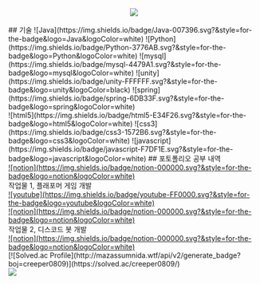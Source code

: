 <div align=center>
	<img src="https://capsule-render.vercel.app/api?type=waving&color=auto&height=200&section=header&text=Yermi%20Github!&fontSize=90" />	
</div>
<div>
<br>
  ## 기술
![Java](https://img.shields.io/badge/Java-007396.svg?&style=for-the-badge&logo=Java&logoColor=white)
![Python](https://img.shields.io/badge/Python-3776AB.svg?&style=for-the-badge&logo=Python&logoColor=white)
![mysql](https://img.shields.io/badge/mysql-4479A1.svg?&style=for-the-badge&logo=mysql&logoColor=white)
![unity](https://img.shields.io/badge/unity-FFFFFF.svg?&style=for-the-badge&logo=unity&logoColor=black)
![spring](https://img.shields.io/badge/spring-6DB33F.svg?&style=for-the-badge&logo=spring&logoColor=white)<br>
![html5](https://img.shields.io/badge/html5-E34F26.svg?&style=for-the-badge&logo=html5&logoColor=white)
![css3](https://img.shields.io/badge/css3-1572B6.svg?&style=for-the-badge&logo=css3&logoColor=white)
![javascript](https://img.shields.io/badge/javascript-F7DF1E.svg?&style=for-the-badge&logo=javascript&logoColor=white)
 ## 포토폴리오
공부 내역<br>
<a href = "https://creeper0809.notion.site/bdfe0ecfa83f452bb9c5401f0f931a92?v=7d14171d4933409b9d633ed00fce90b2">
![notion](https://img.shields.io/badge/notion-000000.svg?&style=for-the-badge&logo=notion&logoColor=white)
</a><br>
작업물 1, 플래포머 게임 개발<br>
<a href = "https://youtu.be/T_MXIU2IhgE">
![youtube](https://img.shields.io/badge/youtube-FF0000.svg?&style=for-the-badge&logo=youtube&logoColor=white)
</a><br>
<a href = "https://creeper0809.notion.site/Underlier-4aec2f716cff41a7b8f6509c1e35672d">
![notion](https://img.shields.io/badge/notion-000000.svg?&style=for-the-badge&logo=notion&logoColor=white)
</a><br>
작업물 2, 디스코드 봇 개발<br>
<a href = "https://creeper0809.notion.site/PSN-a75b4e2f6bd84851ae3b2c78e381b73a">
![notion](https://img.shields.io/badge/notion-000000.svg?&style=for-the-badge&logo=notion&logoColor=white)
</a><br>
[![Solved.ac Profile](http://mazassumnida.wtf/api/v2/generate_badge?boj=creeper0809)](https://solved.ac/creeper0809/)<br>
<img src="https://github-readme-stats.vercel.app/api/top-langs/?username=Creeper0809&layout=compact"><br><br>
</div>
